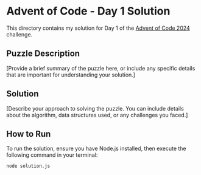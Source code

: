 # Advent of Code - Day 1 Solution

This directory contains my solution for Day 1 of the [Advent of Code 2024](https://adventofcode.com/2024/day/1) challenge.

## Puzzle Description

[Provide a brief summary of the puzzle here, or include any specific details that are important for understanding your solution.]

## Solution

[Describe your approach to solving the puzzle. You can include details about the algorithm, data structures used, or any challenges you faced.]

## How to Run

To run the solution, ensure you have Node.js installed, then execute the following command in your terminal:

```bash
node solution.js
